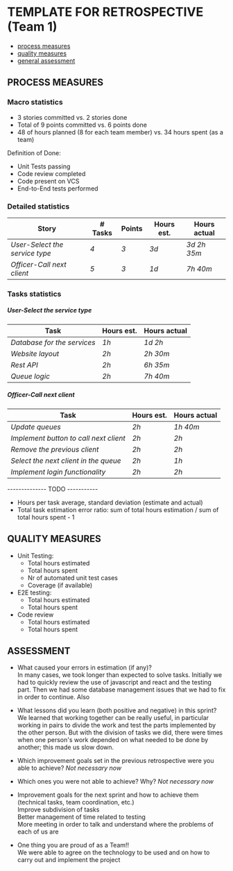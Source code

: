TEMPLATE FOR RETROSPECTIVE (Team 1)
=====================================

- [process measures](#process-measures)
- [quality measures](#quality-measures)
- [general assessment](#assessment)

## PROCESS MEASURES 

### Macro statistics

- 3 stories committed vs. 2 stories done 
- Total of 9 points committed vs. 6 points done 
- 48 of hours planned (8 for each team member) vs. 34 hours spent (as a team)

Definition of Done:
- Unit Tests passing
- Code review completed
- Code present on VCS
- End-to-End tests performed


### Detailed statistics

| Story  | # Tasks | Points | Hours est. | Hours actual |
|--------|---------|--------|------------|--------------|
| _User-Select the service type_    |   _4_   |  _3_   |   _3d_     |    _3d 2h 35m_    |
| _Officer-Call next client_    |   _5_   | _3_    |    _1d_   |  _7h 40m_      |

### Tasks statistics
##### User-Select the service type
| Task | Hours est. | Hours actual |
|------|------------|--------------|
| _Database for the services_  |  _1h_  |  _1d 2h_  |
| _Website layout_   |  _2h_  | _2h 30m_   |
| _Rest API_  | _2h_   | _6h 35m_   |
| _Queue logic_  |  _2h_  | _7h 40m_   |

##### Officer-Call next client
| Task | Hours est. | Hours actual |
|------|------------|--------------|
| _Update queues_   |  _2h_  | _1h 40m_   |
| _Implement button to call next client_  | _2h_   | _2h_   |
| _Remove the previous client_  |  _2h_  | _2h_   |
| _Select the next client in the queue_  |  _2h_  | _1h_   |
| _Implement login functionality_  |  _2h_  |  _2h_  |


-------------- TODO -----------
- Hours per task average, standard deviation (estimate and actual)
- Total task estimation error ratio: sum of total hours estimation / sum of total hours spent - 1

  
## QUALITY MEASURES 

- Unit Testing:
  - Total hours estimated
  - Total hours spent
  - Nr of automated unit test cases 
  - Coverage (if available)
- E2E testing:
  - Total hours estimated
  - Total hours spent
- Code review 
  - Total hours estimated 
  - Total hours spent
  


## ASSESSMENT

- What caused your errors in estimation (if any)?  
In many cases, we took longer than expected to solve tasks. Initially we had to quickly review the use of javascript and react and the testing part. Then we had some database management issues that we had to fix in order to continue. Also 

- What lessons did you learn (both positive and negative) in this sprint?  
We learned that working together can be really useful, in particular working in pairs to divide the work and test the parts implemented by the other person. But with the division of tasks we did, there were times when one person's work depended on what needed to be done by another; this made us slow down.

- Which improvement goals set in the previous retrospective were you able to achieve? _Not necessary now_
  
- Which ones you were not able to achieve? Why? _Not necessary now_

- Improvement goals for the next sprint and how to achieve them (technical tasks, team coordination, etc.)  
Improve subdivision of tasks  
Better management of time related to testing  
More meeting in order to talk and understand where the problems of each of us are  


- One thing you are proud of as a Team!!  
We were able to agree on the technology to be used and on how to carry out and implement the project

